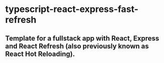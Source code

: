 # typescript-react-express-fast-refresh

## Template for a fullstack app with React, Express and React Refresh (also previously known as React Hot Reloading).